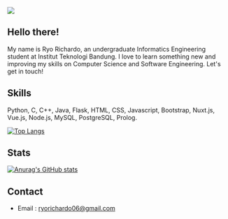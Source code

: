![](https://komarev.com/ghpvc/?username=ryorichardo&color=brightgreen)

## Hello there!
My name is Ryo Richardo, an undergraduate Informatics Engineering student at Institut Teknologi Bandung. I love to learn something new and improving my skills on Computer Science and Software Engineering. Let's get in touch! 

## Skills
Python, C, C++, Java, Flask, HTML, CSS, Javascript, Bootstrap, Nuxt.js, Vue.js, Node.js, MySQL, PostgreSQL, Prolog.

[![Top Langs](https://github-readme-stats.vercel.app/api/top-langs/?username=ryorichardo&layout=compact&theme=radical)](https://github.com/anuraghazra/github-readme-stats)

## Stats
[![Anurag's GitHub stats](https://github-readme-stats.vercel.app/api?username=ryorichardo&show_icons=true&theme=radical)](https://github.com/anuraghazra/github-readme-stats)

## Contact
* Email : ryorichardo06@gmail.com
